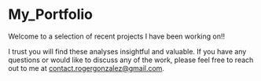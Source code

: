 # My_Portfolio

Welcome to a selection of recent projects I have been working on!!

I trust you will find these analyses insightful and valuable.
If you have any questions or would like to discuss any of the work, please feel free to reach out to me at contact.rogergonzalez@gmail.com.
